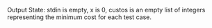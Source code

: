Output State: stdin is empty, x is 0, custos is an empty list of integers representing the minimum cost for each test case.